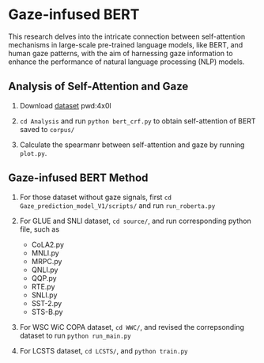 # Gaze-infused BERT

This research delves into the intricate connection between self-attention mechanisms
in large-scale pre-trained language models, like BERT, and human gaze patterns, with
the aim of harnessing gaze information to enhance the performance of natural
language processing (NLP) models.

## Analysis of Self-Attention and Gaze
1. Download [dataset](https://pan.baidu.com/s/1lArAz2-wo7GKIYsRlxZyOg?pwd=4x0l) pwd:4x0l

2. `cd Analysis` and run `python bert_crf.py` to obtain self-attention of BERT saved to `corpus/`

3. Calculate the spearmanr between self-attention and gaze by running `plot.py`.

## Gaze-infused BERT Method

1. For those dataset without gaze signals, first `cd Gaze_prediction_model_V1/scripts/` and run `run_roberta.py`

2. For GLUE and SNLI dataset, `cd source/`, and run corresponding python file, such as 
    * CoLA2.py
    * MNLI.py
    * MRPC.py
    * QNLI.py
    * QQP.py
    * RTE.py
    * SNLI.py
    * SST-2.py
    * STS-B.py

3. For WSC WiC COPA dataset, `cd WWC/`, and revised the correpsonding dataset to run `python run_main.py`

4. For LCSTS dataset, `cd LCSTS/`, and `python train.py`
